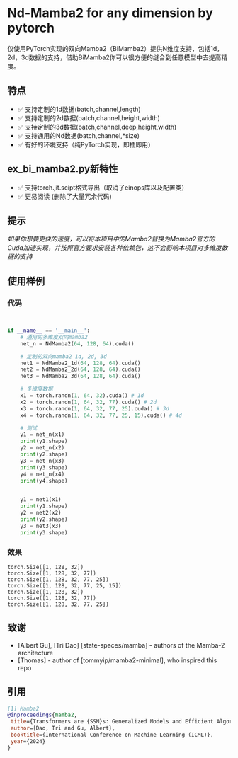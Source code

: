 # Nd-Mamba2 for any dimension by pytorch
仅使用PyTorch实现的双向Mamba2（BiMamba2）提供N维度支持，包括1d，2d，3d数据的支持，借助BiMamba2你可以很方便的缝合到任意模型中去提高精度。

## 特点
- ✅ 支持定制的1d数据(batch,channel,length)
- ✅ 支持定制的2d数据(batch,channel,height,width)
- ✅ 支持定制的3d数据(batch,channel,deep,height,width)
- ✅ 支持通用的Nd数据(batch,channel,*size)
- ✅ 有好的环境支持（纯PyTorch实现，即插即用）
  
## ex_bi_mamba2.py新特性
- ✅ 支持torch.jit.scipt格式导出（取消了einops库以及配置类）
- ✅ 更易阅读 (删除了大量冗余代码) 
  
## 提示
*如果你想要更快的速度，可以将本项目中的Mamba2替换为Mamba2官方的Cuda加速实现，并按照官方要求安装各种依赖包，这不会影响本项目对多维度数据的支持*
 
  
## 使用样例
### 代码
```python


if __name__ == '__main__':
    # 通用的多维度双向mamba2
    net_n = NdMamba2(64, 128, 64).cuda()

    # 定制的双向mamba2 1d, 2d, 3d
    net1 = NdMamba2_1d(64, 128, 64).cuda()
    net2 = NdMamba2_2d(64, 128, 64).cuda()
    net3 = NdMamba2_3d(64, 128, 64).cuda()

    # 多维度数据
    x1 = torch.randn(1, 64, 32).cuda() # 1d
    x2 = torch.randn(1, 64, 32, 77).cuda() # 2d
    x3 = torch.randn(1, 64, 32, 77, 25).cuda() # 3d
    x4 = torch.randn(1, 64, 32, 77, 25, 15).cuda() # 4d

    # 测试
    y1 = net_n(x1)
    print(y1.shape)
    y2 = net_n(x2)
    print(y2.shape)
    y3 = net_n(x3)
    print(y3.shape)
    y4 = net_n(x4)
    print(y4.shape)


    y1 = net1(x1)
    print(y1.shape)
    y2 = net2(x2)
    print(y2.shape)
    y3 = net3(x3)
    print(y3.shape)
```
### 效果
``` base
torch.Size([1, 128, 32])
torch.Size([1, 128, 32, 77])
torch.Size([1, 128, 32, 77, 25])
torch.Size([1, 128, 32, 77, 25, 15])
torch.Size([1, 128, 32])
torch.Size([1, 128, 32, 77])
torch.Size([1, 128, 32, 77, 25])
```

## 致谢

* [Albert Gu], [Tri Dao] [state-spaces/mamba] - authors of the Mamba-2 architecture
* [Thomas] - author of [tommyip/mamba2-minimal], who inspired this repo
  
## 引用
 ```bibtex
[1] Mamba2
@inproceedings{mamba2,
  title={Transformers are {SSM}s: Generalized Models and Efficient Algorithms Through Structured State Space Duality},
  author={Dao, Tri and Gu, Albert},
  booktitle={International Conference on Machine Learning (ICML)},
  year={2024}
}
 ```
